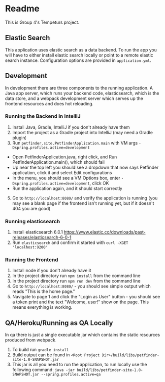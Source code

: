 # Readme
This is Group 4's Tempeturs project.

## Elastic Search
This application uses elastic search as a data backend. To run the app you will have to either install elastic search locally or point to a remote elastic search instance. Configuration options are provided in `application.yml`.


## Development
In development there are three components to the running application. A Java app server, which runs your backend code, elasticsearch, which is the data store, and a webpack development server which serves up the frontend resources and does hot reloading.

### Running the Backend in IntelliJ
1. Install Java, Gradle, IntelliJ if you don't already have them
3. Import the project as a Gradle project into IntelliJ (may need a Gradle plugin)
4. Run `petfinder.site.PetfinderApplication.main` with VM args `-Dspring.profiles.active=development`
  * Open PetfinderApplication.java, right click, and Run PetfinderApplication.main(), which should fail
  * Up near the top left you should see a dropdown that now says Petfinder application, click it and select Edit configurations
  * In the menu, you should see a VM Options box, enter `-Dspring.profiles.active=development`, click OK
  * Run the application again, and it should start correctly
5. Go to `http://localhost:8080/` and verify the application is running (you may see a blank page if the frontend isn't running yet, but if it doesn't 404 you are good)

### Running elasticsearch
1. Install elasticsearch 6.0.1 https://www.elastic.co/downloads/past-releases/elasticsearch-6-0-1
2. Run `elasticsearch` and confirm it started with `curl -XGET 'localhost:9200'`

### Running the Frontend
1. Install node if you don't already have it
2. In the project directory run `npm install` from the command line
3. In the project directory run `npm run dev` from the command line
4. Go to `http://localhost:8080/` - you should see simple output which reads "This is the home page."
5. Navigate to page 1 and click the "Login as User" button - you should see a token print and the text "Welcome, user!" show on the page. This means everything is working.

## QA/Heroku/Running as QA Locally
In qa there is just a single executable jar which contains the static resources produced from webpack.

1. To build run `gradle install`
2. Build output can be found in `<Root Project Dir>/build/libs/petfinder-site-1.0-SNAPSHOT.jar`
3. This jar is all you need to run the application, to run locally use the following command: `java -jar build/libs/petfinder-site-1.0-SNAPSHOT.jar --spring.profiles.active=qa`

